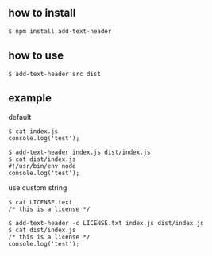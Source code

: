 ## how to install

```
$ npm install add-text-header
```


## how to use

```
$ add-text-header src dist
```

## example

default

```
$ cat index.js
console.log('test');

$ add-text-header index.js dist/index.js
$ cat dist/index.js
#!/usr/bin/env node
console.log('test');

```

use custom string

```
$ cat LICENSE.text
/* this is a license */

$ add-text-header -c LICENSE.txt index.js dist/index.js
$ cat dist/index.js
/* this is a license */
console.log('test');

```
